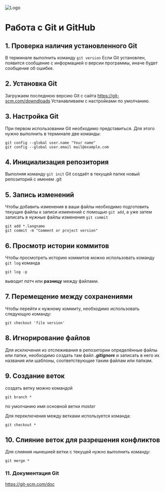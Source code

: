 ![Logo](Git-Logo-2Color.png)
# Работа с Git и GitHub
## 1. Проверка наличия установленного Git
В терминале выполнить команду `git version` 
Если Git установлен, появится сообщение с информацией о версии программы, иначе будет сообщение об ошибке.
## 2. Установка Git
Загружаем последнюю версию Git с сайта 
https://git-scm.com/downdloads
Устанавливаем с настройками по умолчанию.
## 3. Настройка Git
При первом использовании Git необходимо представиться. Для этого нужно выполнить в терминале две команды:
```
git config --global user.name "Your name"
git config --global user.email mail@example.com
```
## 4. Инициализация репозитория
Выполняя команду `git init` Git создаёт в текущей папке новый репозиторий с именем .git

## 5. Запись изменений
Чтобы добавить изменения в ваши файлы необходимо подготовить текущие файлы к записи изменений с помощью `git add`, а уже затем записать в нужные файлы изменения `git commit`
```
git add *.langname
git commit -m "Comment or project version"
```
## 6. Просмотр истории коммитов
Чтобы просмотреть историю коммитов можно использовать команду `git log` 
команда 
```
git log -p 
```
выводит *патч* или **разницу** между файлами.


## 7. Перемещение между сохранениями
Чтобы перейти к нужному коммиту, необходимо использовать следующую команду:
``` 
git checkout 'file version'
```

## 8. Игнорирование файлов
Для исключения из отслеживания в репозитории определённые файлы или папки, необходимо создать там файл ***.gitignore*** и записать в него их названия или шаблоны, соответствующие таким файлам или папкам. 

## 9. Создание веток
создать ветку можно командой 
```
git branch *
```
 по умолчанию имя основной ветки *master*
 
Для переключения между ветками используется команда: 
```
git checkout *
```
## 10. Слияние веток для разрешения конфликтов
Для слияния нынешней ветки с текущей нужно выполнить команду:
```
git merge *
```
### 11. Документация Git
https://git-scm.com/doc
